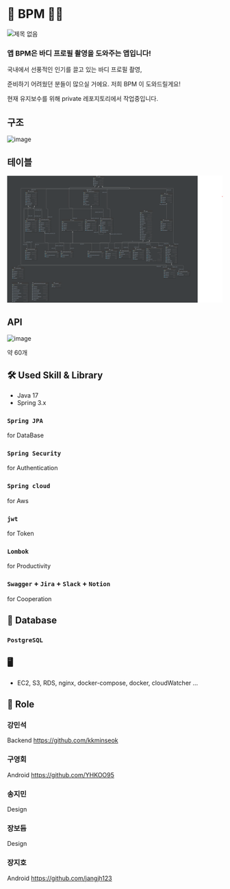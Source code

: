 # 💪 BPM 🏋️‍♀️

![제목 없음](https://github.com/jangjh123/bpm-android/assets/82919343/0c252b64-d1b9-4ce7-b7d5-010c871276a3)

### **앱 BPM은 바디 프로필 촬영을 도와주는 앱입니다!**

국내에서 선풍적인 인기를 끌고 있는 바디 프로필 촬영,

준비하기 어려웠던 분들이 많으실 거에요. 저희 BPM 이 도와드릴게요!

현재 유지보수를 위해 private 레포지토리에서 작업중입니다.

## 구조

![image](https://user-images.githubusercontent.com/30401054/224503699-172e805c-a3fe-4830-9c0d-8f778437da88.png)


## 테이블

![image](/image/information_schema.png)


## API

![image](https://user-images.githubusercontent.com/30401054/224503201-aeab5327-a6ad-475a-8959-8aece139c9dd.png)

약 60개

## 🛠 Used Skill & Library
- Java 17
- Spring 3.x

### <code>Spring JPA</code>
for DataBase
### <code>Spring Security</code>
for Authentication
### <code>Spring cloud</code>
for Aws 
### <code>jwt</code>
for Token
### <code>Lombok</code>
for Productivity
### <code>Swagger</code> + <code>Jira</code> + <code>Slack</code> + <code>Notion</code>
for Cooperation

## 💾 Database

### <code>PostgreSQL</code>

## 🖥️ 

- EC2, S3, RDS, nginx, docker-compose, docker, cloudWatcher ... 



## 📢 Role
### 강민석
Backend https://github.com/kkminseok
### 구영회
Android https://github.com/YHKOO95
### 송지민
Design
### 장보듬
Design
### 장지호
Android https://github.com/jangjh123
